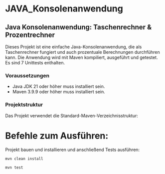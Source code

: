 # JAVA_Konsolenanwendung

## Java Konsolenanwendung: Taschenrechner & Prozentrechner

Dieses Projekt ist eine einfache Java-Konsolenanwendung, die als Taschenrechner fungiert und auch prozentuale Berechnungen durchführen kann. 
Die Anwendung wird mit Maven kompiliert, ausgeführt und getestet.
Es sind 7 Unittests enthalten. 

### Voraussetzungen
- Java JDK 21 oder höher muss installiert sein.
- Maven 3.9.9 oder höher muss installiert sein.

### Projektstruktur
Das Projekt verwendet die Standard-Maven-Verzeichnisstruktur:


# Befehle zum Ausführen:


Projekt bauen und installieren und anschließend Tests ausführen:



```
mvn clean install

mvn test

```
